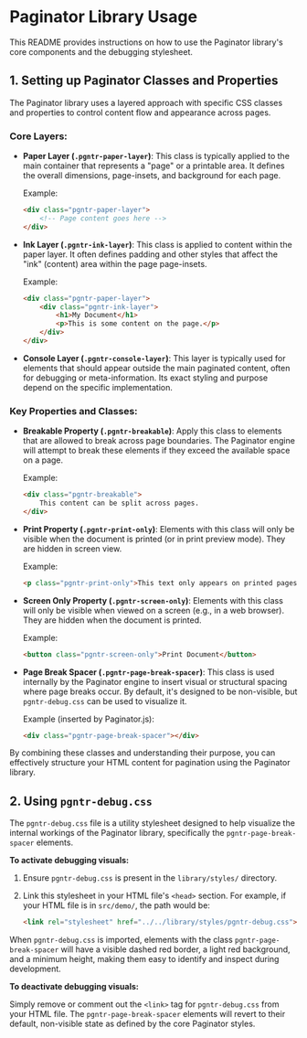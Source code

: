 # Paginator Library Usage

This README provides instructions on how to use the Paginator library's core components and the debugging stylesheet.


## 1. Setting up Paginator Classes and Properties

The Paginator library uses a layered approach with specific CSS classes and properties to control content flow and appearance across pages.

### Core Layers:

*   **Paper Layer (`.pgntr-paper-layer`)**:
    This class is typically applied to the main container that represents a "page" or a printable area. It defines the overall dimensions, page-insets, and background for each page.

    Example:
    ```html
    <div class="pgntr-paper-layer">
        <!-- Page content goes here -->
    </div>
    ```

*   **Ink Layer (`.pgntr-ink-layer`)**:
    This class is applied to content within the paper layer. It often defines padding and other styles that affect the "ink" (content) area within the page page-insets.

    Example:
    ```html
    <div class="pgntr-paper-layer">
        <div class="pgntr-ink-layer">
            <h1>My Document</h1>
            <p>This is some content on the page.</p>
        </div>
    </div>
    ```

*   **Console Layer (`.pgntr-console-layer`)**:
    This layer is typically used for elements that should appear outside the main paginated content, often for debugging or meta-information. Its exact styling and purpose depend on the specific implementation.

### Key Properties and Classes:

*   **Breakable Property (`.pgntr-breakable`)**:
    Apply this class to elements that are allowed to break across page boundaries. The Paginator engine will attempt to break these elements if they exceed the available space on a page.

    Example:
    ```html
    <div class="pgntr-breakable">
        This content can be split across pages.
    </div>
    ```

*   **Print Property (`.pgntr-print-only`)**:
    Elements with this class will only be visible when the document is printed (or in print preview mode). They are hidden in screen view.

    Example:
    ```html
    <p class="pgntr-print-only">This text only appears on printed pages.</p>
    ```

*   **Screen Only Property (`.pgntr-screen-only`)**:
    Elements with this class will only be visible when viewed on a screen (e.g., in a web browser). They are hidden when the document is printed.

    Example:
    ```html
    <button class="pgntr-screen-only">Print Document</button>
    ```

*   **Page Break Spacer (`.pgntr-page-break-spacer`)**:
    This class is used internally by the Paginator engine to insert visual or structural spacing where page breaks occur. By default, it's designed to be non-visible, but `pgntr-debug.css` can be used to visualize it.

    Example (inserted by Paginator.js):
    ```html
    <div class="pgntr-page-break-spacer"></div>
    ```

By combining these classes and understanding their purpose, you can effectively structure your HTML content for pagination using the Paginator library.

## 2. Using `pgntr-debug.css`

The `pgntr-debug.css` file is a utility stylesheet designed to help visualize the internal workings of the Paginator library, specifically the `pgntr-page-break-spacer` elements.

**To activate debugging visuals:**

1.  Ensure `pgntr-debug.css` is present in the `library/styles/` directory.
2.  Link this stylesheet in your HTML file's `<head>` section. For example, if your HTML file is in `src/demo/`, the path would be:

    ```html
    <link rel="stylesheet" href="../../library/styles/pgntr-debug.css">
    ```

When `pgntr-debug.css` is imported, elements with the class `pgntr-page-break-spacer` will have a visible dashed red border, a light red background, and a minimum height, making them easy to identify and inspect during development.

**To deactivate debugging visuals:**

Simply remove or comment out the `<link>` tag for `pgntr-debug.css` from your HTML file. The `pgntr-page-break-spacer` elements will revert to their default, non-visible state as defined by the core Paginator styles.


